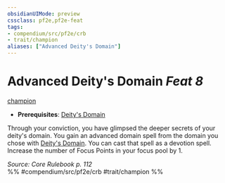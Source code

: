 ```yaml
---
obsidianUIMode: preview
cssclass: pf2e,pf2e-feat
tags:
- compendium/src/pf2e/crb
- trait/champion
aliases: ["Advanced Deity's Domain"]
---
```

# Advanced Deity's Domain  *Feat 8*  
[champion](Reference/Rules/Traits/champion.md "Champion Class Trait")  

- **Prerequisites**: [Deity's Domain](deitys-domain.md)

Through your conviction, you have glimpsed the deeper secrets of your deity's domain. You gain an advanced domain spell from the domain you chose with [Deity's Domain](deitys-domain.md). You can cast that spell as a devotion spell. Increase the number of Focus Points in your focus pool by 1.

*Source: Core Rulebook p. 112*  
%% #compendium/src/pf2e/crb #trait/champion %%